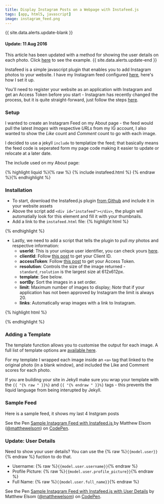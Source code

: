 ```yaml
---
title: Display Instagram Posts on a Webpage with Instafeed.js
tags: [app, html5, javascript]
image: instagram_feed.png
---
```


{{ site.data.alerts.update-blank }}
<h4>Update: 11 Aug 2016</h4>
This article has been updated with a method for showing the user details on each photo. Click <a href="#update-user-details">here</a> to see the example.
{{ site.data.alerts.update-end }}

Instafeed is a simple javascript plugin that enables you to add Instagram photos to your website. I have my Instagram feed configured [here](/about), here's how I set it up.

You'll need to register your website as an application with Instagram and get an Access Token before you start - Instagram has recently changed the process, but it is quite straight-forward, just follow the steps [here](/blog/request-access-token-instagram.html).

### Setup

I wanted to create an Instagram Feed on my About page - the feed would pull the latest *Images* with respective *URLs* from my IG account, I also wanted to show the *Like* count and *Comment* count to go with each image.

I decided to use a jekyll `include` to templatize the feed; that basically means the feed code is seperated form my page code making it easier to update or relocate at a later date.

The include used on my About page: 

{% highlight liquid %}{% raw %}
{% include instafeed.html %}
{% endraw %}{% endhighlight %}

### Installation

- To start, download the Instafeed.js plugin [from Github](https://github.com/stevenschobert/instafeed.js) and include it in your website assets
- Above the script add `<div id="instafeed"></div>`, the plugin will automatially look for this element and fill it with your thumbnails.
- Add a link to the `instafeed.html` file:
{% highlight html %}
<script type="text/javascript" src="path/to/instafeed.min.js"></script>
{% endhighlight %}
- Lastly, we need to add a script that tells the plugin to pull *my* photos and respective information:
  - **userId**: This is your unique user identifier, you can check yours [here](http://jelled.com/instagram/lookup-user-id).
  - **clientId**: Follow [this post](/blog/request-access-token-instagram.html) to get your Client ID.
  - **accessToken**: Follow [this post](/blog/request-access-token-instagram.html) to get your Access Token.
  - **resolution**: Controls the size of the image returned - `standard_rsolution` is the largest size at 612x612px.
  - **template**: See below.
  - **sortBy**: Sort the images in a set order.
  - **limit**: Maximum number of images to display; *Note* that if your application has not been approved by Instagram the limit is always 20.
  - **links**: Automatically wrap images with a link to Instagram.

{% highlight html %}
<script type="text/javascript">
  var userFeed = new Instafeed({
    get: 'user',
    userId: '623597756',
    clientId: '02b47e1b98ce4f04adc271ffbd26611d',
    accessToken: '623597756.02b47e1.3dbf3cb6dc3f4dccbc5b1b5ae8c74a72',
    resolution: 'standard_resolution',
    template: {% raw %}'<a href="{{link}}" target="_blank" id="{{id}}"><img src="{{image}}" /><span>{{likes}}{{comments}}</span></a>'{% endraw %},
    sortBy: 'most-recent',
    limit: 32,
    links: false
  });
  userFeed.run();
</script>
{% endhighlight %}

### Adding a Template

The template function allows you to customise the output for each image. A full list of template options are [available here](https://github.com/stevenschobert/instafeed.js#templating).

For my template I wrapped each image inside an `<a>` tag that linked to the original photo (in a blank window), and included the Like and Comment scores for each photo.

If you are building your site in Jekyll make sure you wrap your template with the `{{ "{% raw " }}%}` and `{{ "{% endraw " }}%}` tags - this prevents the liquid language from being interupted by Jekyll.

### Sample Feed 

Here is a sample feed, it shows my last 4 Instgram posts


<p data-height="300" data-theme-id="0" data-slug-hash="zrrrLN" data-default-tab="result" data-user="matthewelsom" class='codepen'>See the Pen <a href='http://codepen.io/matthewelsom/pen/zrrrLN/'>Sample Instagram Feed with Instafeed.js </a> by Matthew Elsom (<a href='http://codepen.io/matthewelsom'>@matthewelsom</a>) on <a href='http://codepen.io'>CodePen</a>.</p>
<script async src="//assets.codepen.io/assets/embed/ei.js"></script>

### Update: User Details

Need to show your user details? You can use the {% raw %}`{{model.user}}`{% endraw %} fuction to do that.

- Username: {% raw %}`{{model.user.username}}`{% endraw %}
- Profile Picture: {% raw %}`{{model.user.profile_picture}}`{% endraw %}
- Full Name: {% raw %}`{{model.user.full_name}}`{% endraw %}


<p data-height="265" data-theme-id="0" data-slug-hash="oLJGpL" data-default-tab="result" data-user="matthewelsom" data-embed-version="2" class="codepen">See the Pen <a href="http://codepen.io/matthewelsom/pen/oLJGpL/">Sample Instagram Feed with Instafeed.js  with User Details</a> by Matthew Elsom (<a href="http://codepen.io/matthewelsom">@matthewelsom</a>) on <a href="http://codepen.io">CodePen</a>.</p>